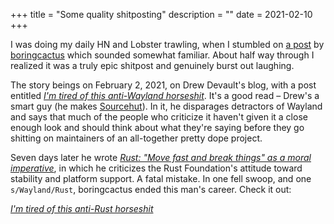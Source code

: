 +++
title = "Some quality shitposting"
description = ""
date = 2021-02-10
+++

I was doing my daily HN and Lobster trawling, when I stumbled on [a
post][shitpost] by [boringcactus][boringcactus] which sounded somewhat
familiar. About half way through I realized it was a truly epic
shitpost and genuinely burst out laughing.
<!-- more -->

The story beings on February 2, 2021, on Drew Devault's blog, with a
post entitled [*I'm tired of this anti-Wayland horseshit*][wayland].
It's a good read – Drew's a smart guy (he makes [Sourcehut][srcht]).
In it, he disparages detractors of Wayland and says that much of the
people who criticize it haven't given it a close enough look and
should think about what they're saying before they go shitting on
maintainers of an all-together pretty dope project.

Seven days later he wrote [*Rust: "Move fast and break things" as a
moral imperative*][rust], in which he criticizes the Rust
Foundation's attitude toward stability and platform support. A fatal
mistake. In one fell swoop, and one `s/Wayland/Rust`, boringcactus
ended this man's career. Check it out:

[*I'm tired of this anti-Rust horseshit*][shitpost]

[shitpost]: https://www.boringcactus.com/2021/02/09/anti-rust-horseshit.html
[boringcactus]: https://www.boringcactus.com/
[wayland]: https://drewdevault.com/2021/02/02/Anti-Wayland-horseshit.html
[srcht]: https://sourcehut.org/
[rust]: https://drewdevault.com/2021/02/09/Rust-move-fast-and-break-things.html

